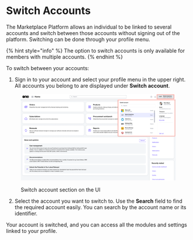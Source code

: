# Switch Accounts

The Marketplace Platform allows an individual to be linked to several accounts and switch between those accounts without signing out of the platform. Switching can be done through your profile menu.

{% hint style="info" %}
The option to switch accounts is only available for members with multiple accounts.
{% endhint %}

To switch between your accounts:

1. Sign in to your account and select your profile menu in the upper right. All accounts you belong to are displayed under **Switch account**.

<figure><img src="../../../.gitbook/assets/switch_account.png" alt=""><figcaption><p>Switch account section on the UI</p></figcaption></figure>

2. Select the account you want to switch to. Use the **Search** field to find the required account easily. You can search by the account name or its identifier.

Your account is switched, and you can access all the modules and settings linked to your profile.&#x20;
